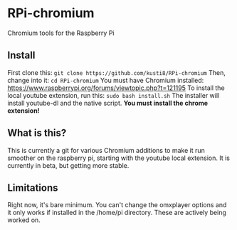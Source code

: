 # RPi-chromium
Chromium tools for the Raspberry Pi

## Install
First clone this: `git clone https://github.com/kusti8/RPi-chromium`
Then, change into it: `cd RPi-chromium`
You must have Chromium installed: https://www.raspberrypi.org/forums/viewtopic.php?t=121195
To install the local youtube extension, run this:
`sudo bash install.sh`
The installer will install youtube-dl and the native script. **You must install the chrome extension!**

## What is this?
This is currently a git for various Chromium additions to make it run smoother on the raspberry pi, starting with the youtube local extension. It is currently in beta, but getting more stable.

## Limitations
Right now, it's bare minimum. You can't change the omxplayer options and it only works if installed in the /home/pi directory. These are actively being worked on.
